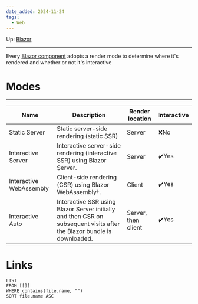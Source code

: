 ```yaml
---
date_added: 2024-11-24
tags:
  - Web
---
```

Up: [Blazor](Blazor.md)
___
 Every [Blazor component](Blazor%20component) adopts a render mode to determine where it's rendered and whether or not it's interactive

# Modes
---

| Name                    | Description                                                                                                            | Render location     | Interactive |
| ----------------------- | ---------------------------------------------------------------------------------------------------------------------- | ------------------- | ----------- |
| Static Server           | Static server-side rendering (static SSR)                                                                              | Server              | ❌No         |
| Interactive Server      | Interactive server-side rendering (interactive SSR) using Blazor Server.                                               | Server              | ✔️Yes       |
| Interactive WebAssembly | Client-side rendering (CSR) using Blazor WebAssembly†.                                                                 | Client              | ✔️Yes       |
| Interactive Auto        | Interactive SSR using Blazor Server initially and then CSR on subsequent visits after the Blazor bundle is downloaded. | Server, then client | ✔️Yes       |


# Links
```dataview
LIST
FROM [[]]
WHERE contains(file.name, "")
SORT file.name ASC
```
